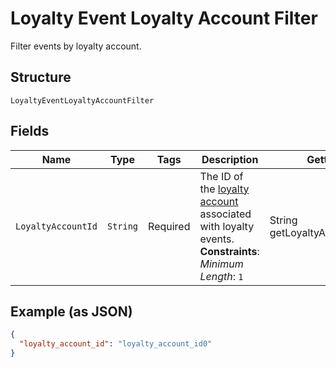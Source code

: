 
# Loyalty Event Loyalty Account Filter

Filter events by loyalty account.

## Structure

`LoyaltyEventLoyaltyAccountFilter`

## Fields

| Name | Type | Tags | Description | Getter |
|  --- | --- | --- | --- | --- |
| `LoyaltyAccountId` | `String` | Required | The ID of the [loyalty account](../../doc/models/loyalty-account.md) associated with loyalty events.<br>**Constraints**: *Minimum Length*: `1` | String getLoyaltyAccountId() |

## Example (as JSON)

```json
{
  "loyalty_account_id": "loyalty_account_id0"
}
```

